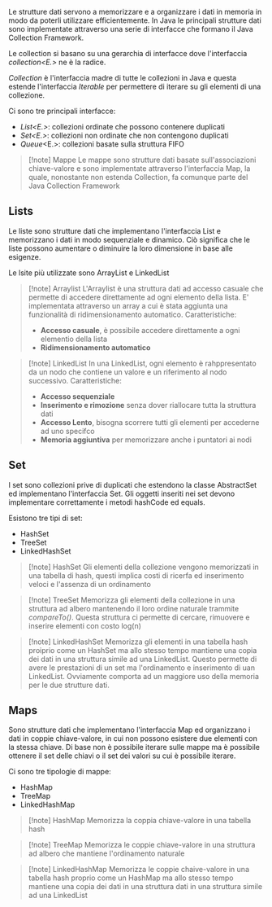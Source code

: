 Le strutture dati servono a memorizzare e a organizzare i dati in memoria in modo da poterli utilizzare efficientemente. In Java le principali strutture dati sono implementate attraverso una serie di interfacce che formano il Java Collection Framework.

Le collection si basano su una gerarchia di interfacce dove l'interfaccia *collection<E.>* ne è la radice.

*Collection* è l'interfaccia madre di tutte le collezioni in Java e questa estende l'interfaccia *Iterable* per permettere di iterare su gli elementi di una collezione.

Ci sono tre principali interfacce:
- *List<E.>*: collezioni ordinate che possono contenere duplicati
- *Set<E.>*: collezioni non ordinate che non contengono duplicati
- *Queue*<E.>: collezioni basate sulla struttura FIFO

>[!note]  Mappe
>Le mappe sono strutture dati basate sull'associazioni chiave-valore e sono implementate attraverso l'interfaccia Map, la quale, nonostante non estenda Collection, fa comunque parte del Java Collection Framework


## Lists
Le liste sono strutture dati che implementano l'interfaccia List e memorizzano i dati in modo sequenziale e dinamico. Ciò significa che le liste possono aumentare o diminuire la loro dimensione in base alle esigenze.

Le lsite più utilizzate sono ArrayList e LinkedList
>[!note] Arraylist
>L'Arraylist è una struttura dati ad accesso casuale che permette di accedere direttamente ad ogni elemento della lista. E' implementata attraverso un array a cui è stata aggiunta una funzionalità di ridimensionamento automatico.
>Caratteristiche:
>- **Accesso casuale**, è possibile accedere direttamente a ogni elementio della lista
>- **Ridimensionamento automatico**

>[!note] LinkedList
>In una LinkedList, ogni elemento è rahppresentato da un nodo che contiene un valore e un riferimento al nodo successivo.
>Caratteristiche:
>- **Accesso sequenziale**
>- **Inserimento e rimozione** senza dover riallocare tutta la struttura dati
>- **Accesso Lento**, bisogna scorrere tutti gli elementi per accederne ad uno specifco
>- **Memoria aggiuntiva** per memorizzare anche i puntatori ai nodi


## Set
I set sono collezioni prive di duplicati che estendono la classe AbstractSet ed implementano l'interfaccia Set. Gli oggetti inseriti nei set devono implementare correttamente i metodi hashCode ed equals.

Esistono tre tipi di set:
- HashSet
- TreeSet
- LinkedHashSet

>[!note] HashSet
>Gli elementi della collezione vengono memorizzati in una tabella di hash, questi implica costi di ricerfa ed inserimento veloci e l'assenza di un ordinamento

>[!note] TreeSet
>Memorizza gli elementi della collezione in una struttura ad albero mantenendo il  loro ordine naturale trammite *compareTo()*. Questa struttura ci permette di cercare, rimuovere e inserire elementi con costo log(n)

>[!note] LinkedHashSet
>Memorizza gli elementi in una tabella hash proiprio come un HashSet ma allo stesso tempo mantiene una copia dei dati in una struttura simile ad una LinkedList. Questo permette di avere le prestazioni di un set ma l'ordinamento e inserimento di uan LinkedList. Ovviamente comporta ad un maggiore uso della memoria per le due strutture dati.


## Maps
Sono strutture dati che implementano l'interfaccia Map ed organizzano i dati in coppie chiave-valore, in cui non possono esistere due elementi con la stessa chiave.
Di base non è possibile iterare sulle mappe ma è possibile ottenere il set delle chiavi o il set dei valori su cui è possibile iterare.

Ci sono tre tipologie di mappe:
- HashMap
- TreeMap
- LinkedHashMap

>[!note] HashMap
>Memorizza la coppia chiave-valore in una tabella hash

>[!note] TreeMap
>Memorizza le coppie chiave-valore in una struttura ad albero che mantiene l'ordinamento naturale

>[!note] LinkedHashMap
>Memorizza le coppie chaive-valore in una tabella hash proprio come un HashMap ma allo stesso tempo mantiene una copia dei dati in una struttura dati in una struttura simile ad una LinkedList

